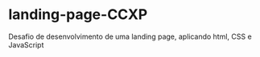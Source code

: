 # landing-page-CCXP
Desafio de desenvolvimento de uma landing page, aplicando html, CSS e JavaScript

